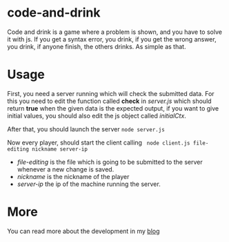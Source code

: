 # code-and-drink
Code and drink is a game where a problem is shown, and you have to solve it with js. If you get a syntax error, you drink, if you get the wrong answer, you drink, if anyone finish, the others drinks. As simple as that.

# Usage
First, you need a server running which will check the submitted data. For this you need to edit the function called **check** in *server.js* which should return **true** when the given data is the expected output, if you want to give initial values, you should also edit the js object called *initialCtx*.

After that, you should launch the server
``` node server.js ```

Now every player, should start the client calling
``` node client.js file-editing nickname server-ip```

* *file-editing* is the file which is going to be submitted to the server whenever a new change is saved.
* *nickname* is the nickname of the player
* *server-ip* the ip of the machine running the server.

# More
You can read more about the development in my [blog](http://pudymody.github.io/blog/2016-03-03-first-coding-drinking-game)
